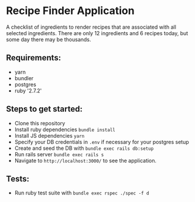 # Recipe Finder Application

A checklist of ingredients to render recipes that are associated with all selected ingredients.
There are only 12 ingredients and 6 recipes today, but some day there may be thousands.

## Requirements:

- yarn
- bundler
- postgres
- ruby '2.7.2'

## Steps to get started:

- Clone this repository
- Install ruby dependencies `bundle install`
- Install JS dependencies `yarn`
- Specify your DB credentials in `.env` if necessary for your postgres setup
- Create and seed the DB with `bundle exec rails db:setup`
- Run rails server `bundle exec rails s`
- Navigate to `http://localhost:3000/` to see the application.

## Tests:

- Run ruby test suite with `bundle exec rspec ./spec -f d`
